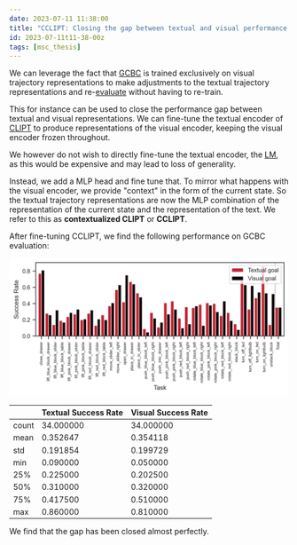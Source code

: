 ```yaml
---
date: 2023-07-11 11:38:00
title: "CCLIPT: Closing the gap between textual and visual performance of GCBC"
id: 2023-07-11t11-38-00z
tags: [msc_thesis]
---
```


We can leverage the fact that [GCBC](./2023-07-11t10-17-09z.md) is trained
exclusively on visual trajectory representations to make adjustments to the
textual trajectory representations and re-[evaluate](./2023-07-11t10-52-26z.md)
without having to re-train.

This for instance can be used to close the performance gap between textual and
visual representations. We can fine-tune the textual encoder of
[CLIPT](./2023-07-10t16-36-37z.md) to produce representations of the visual
encoder, keeping the visual encoder frozen throughout.

We however do not wish to directly fine-tune the textual encoder, the
[LM](./2021-12-20t11-06-56z.md), as this would be expensive and may lead to loss
of generality.

Instead, we add a MLP head and fine tune that. To mirror what happens with the
visual encoder, we provide "context" in the form of the current state. So the
textual trajectory representations are now the MLP combination of the
representation of the current state and the representation of the text. We refer
to this as **contextualized CLIPT** or **CCLIPT**.

After fine-tuning CCLIPT, we find the following performance on GCBC evaluation:

![GCBC eval with CCLIPT](./images/cclipt_gcbc_eval.png)

|       | Textual Success Rate | Visual Success Rate |
| ----- | -------------------- | ------------------- |
| count | 34.000000            | 34.000000           |
| mean  | 0.352647             | 0.354118            |
| std   | 0.191854             | 0.199729            |
| min   | 0.090000             | 0.050000            |
| 25%   | 0.225000             | 0.202500            |
| 50%   | 0.310000             | 0.320000            |
| 75%   | 0.417500             | 0.510000            |
| max   | 0.860000             | 0.810000            |

We find that the gap has been closed almost perfectly.
